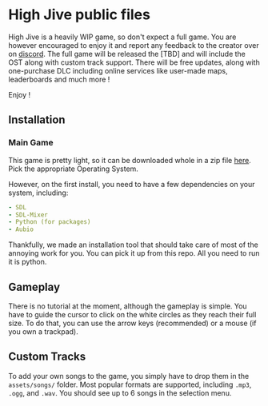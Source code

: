 # High Jive public files

High Jive is a heavily WIP game, so don't expect a full game. You are however encouraged to enjoy it and report any feedback to the creator over on [discord](https://discord.gg/7rWGcmxE8F).
The full game will be released the [TBD] and will include the OST along with custom track support.
There will be free updates, along with one-purchase DLC including online services like user-made maps, leaderboards and much more !

Enjoy !

## Installation

### Main Game
This game is pretty light, so it can be downloaded whole in a zip file [here](https://github.com/HiiGHoVuTi/highjive-public/releases). Pick the appropriate Operating System.

However, on the first install, you need to have a few dependencies on your system, including:
```yaml
- SDL
- SDL-Mixer
- Python (for packages)
- Aubio
```
Thankfully, we made an installation tool that should take care of most of the annoying work for you. You can pick it up from this repo. All you need to run it is python.

## Gameplay
There is no tutorial at the moment, although the gameplay is simple. You have to guide the cursor to click on the white circles as they reach their full size. To do that, you can use the arrow keys (recommended) or a mouse (if you own a trackpad).

## Custom Tracks
To add your own songs to the game, you simply have to drop them in the `assets/songs/` folder. Most popular formats are supported, including `.mp3`, `.ogg`, and `.wav`.
You should see up to 6 songs in the selection menu.
